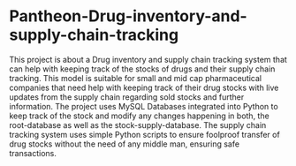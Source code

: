 # Pantheon-Drug-inventory-and-supply-chain-tracking
This project is about a Drug inventory and supply chain tracking system that can help with keeping track of the stocks of drugs and their supply chain tracking.
This model is suitable for small and mid cap pharmaceutical companies that need help with keeping track of their drug stocks with live updates from the supply chain regarding sold stocks and further information.
The project uses MySQL Databases integrated into Python to keep track of the stock and modify any changes happening in both, the root-database as well as the stock-supply-database.
The supply chain tracking system uses simple Python scripts to ensure foolproof transfer of drug stocks without the need of any middle man, ensuring safe transactions.
